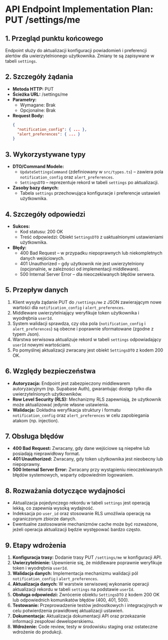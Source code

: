 # API Endpoint Implementation Plan: PUT /settings/me

## 1. Przegląd punktu końcowego
Endpoint służy do aktualizacji konfiguracji powiadomień i preferencji alertów dla uwierzytelnionego użytkownika. Zmiany te są zapisywane w tabeli `settings`.

## 2. Szczegóły żądania
- **Metoda HTTP:** PUT
- **Ścieżka URL:** /settings/me
- **Parametry:**
  - Wymagane: Brak
  - Opcjonalne: Brak
- **Request Body:**
  ```json
  {
    "notification_config": { ... },
    "alert_preferences": { ... }
  }
  ```

## 3. Wykorzystywane typy
- **DTO/Command Modele:**
  - `UpdateSettingsCommand` (zdefiniowany w `src/types.ts`) – zawiera pola `notification_config` oraz `alert_preferences`.
  - `SettingsDTO` – reprezentuje rekord w tabeli `settings` po aktualizacji.
- **Zasoby bazy danych:**
  - Tabela `settings` przechowująca konfiguracje i preferencje ustawień użytkownika.

## 4. Szczegóły odpowiedzi
- **Sukces:**
  - Kod statusu: 200 OK
  - Treść odpowiedzi: Obiekt `SettingsDTO` z uaktualnionymi ustawieniami użytkownika.
- **Błędy:**
  - 400 Bad Request – w przypadku niepoprawnych lub niekompletnych danych wejściowych.
  - 401 Unauthorized – gdy użytkownik nie jest uwierzytelniony (opcjonalnie, w zależności od implementacji middleware).
  - 500 Internal Server Error – dla nieoczekiwanych błędów serwera.

## 5. Przepływ danych
1. Klient wysyła żądanie PUT do `/settings/me` z JSON zawierającym nowe wartości dla `notification_config` i `alert_preferences`.
2. Middleware uwierzytelniający weryfikuje token użytkownika i wyodrębnia `userId`.
3. System walidacji sprawdza, czy oba pola (`notification_config` i `alert_preferences`) są obecne i poprawnie sformatowane (zgodne z typem Json).
4. Warstwa serwisowa aktualizuje rekord w tabeli `settings` odpowiadający `userId` nowymi wartościami.
5. Po pomyślnej aktualizacji zwracany jest obiekt `SettingsDTO` z kodem 200 OK.

## 6. Względy bezpieczeństwa
- **Autoryzacja:** Endpoint jest zabezpieczony middlewarem autoryzacyjnym (np. Supabase Auth), gwarantując dostęp tylko dla uwierzytelnionych użytkowników.
- **Row Level Security (RLS):** Mechanizmy RLS zapewniają, że użytkownik może aktualizować jedynie własne ustawienia.
- **Walidacja:** Dokładna weryfikacja struktury i formatu `notification_config` oraz `alert_preferences` w celu zapobiegania atakom (np. injection).

## 7. Obsługa błędów
- **400 Bad Request:** Zwracany, gdy dane wejściowe są niepełne lub posiadają nieprawidłowy format.
- **401 Unauthorized:** Zwracany, gdy token użytkownika jest nieobecny lub niepoprawny.
- **500 Internal Server Error:** Zwracany przy wystąpieniu nieoczekiwanych błędów systemowych, wsparty odpowiednim logowaniem.

## 8. Rozważania dotyczące wydajności
- Aktualizacja pojedynczego rekordu w tabeli `settings` jest operacją lekką, co zapewnia wysoką wydajność.
- Indeksacja po `user_id` oraz stosowanie RLS umożliwia operację na ograniczonym zbiorze danych.
- Ewentualne zastosowanie mechanizmów cache może być rozważone, jeżeli operacja aktualizacji będzie występować bardzo często.

## 9. Etapy wdrożenia
1. **Konfiguracja trasy:** Dodanie trasy PUT `/settings/me` w konfiguracji API.
2. **Uwierzytelnienie:** Upewnienie się, że middleware poprawnie weryfikuje token i wyodrębnia `userId`.
3. **Walidacja danych:** Implementacja mechanizmu walidacji pól `notification_config` i `alert_preferences`.
4. **Aktualizacja danych:** W warstwie serwisowej wykonanie operacji aktualizacji rekordu w tabeli `settings` na podstawie `userId`.
5. **Obsługa odpowiedzi:** Zwrócenie obiektu `SettingsDTO` z kodem 200 OK lub odpowiednich komunikatów błędów (400, 401, 500).
6. **Testowanie:** Przeprowadzenie testów jednostkowych i integracyjnych w celu potwierdzenia prawidłowej aktualizacji ustawień.
7. **Dokumentacja:** Aktualizacja dokumentacji API oraz przekazanie informacji zespołowi deweloperskiemu.
8. **Wdrożenie:** Code review, testy w środowisku staging oraz ostateczne wdrożenie do produkcji. 